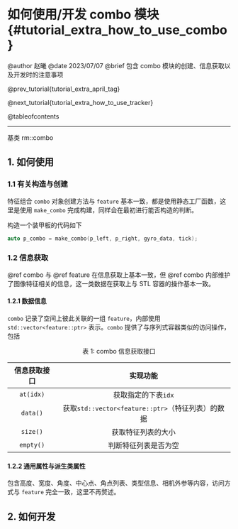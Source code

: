 如何使用/开发 combo 模块 {#tutorial_extra_how_to_use_combo}
============

@author 赵曦
@date 2023/07/07
@brief 包含 combo 模块的创建、信息获取以及开发时的注意事项

@prev_tutorial{tutorial_extra_april_tag}

@next_tutorial{tutorial_extra_how_to_use_tracker}

@tableofcontents

------

基类 rm::combo

## 1. 如何使用

### 1.1 有关构造与创建

特征组合 `combo` 对象创建方法与 `feature` 基本一致，都是使用静态工厂函数，这里是使用 `make_combo` 完成构建，同样会在最初进行能否构造的判断。

构造一个装甲板的代码如下

```cpp
auto p_combo = make_combo(p_left, p_right, gyro_data, tick);
```

### 1.2 信息获取

@ref combo 与 @ref feature 在信息获取上基本一致，但 @ref combo 内部维护了图像特征相关的信息，这一类数据在获取上与 STL 容器的操作基本一致。

#### 1.2.1 数据信息

`combo` 记录了空间上彼此关联的一组 `feature`，内部使用 `std::vector<feature::ptr>` 表示。`combo` 提供了与序列式容器类似的访问操作，包括

<center>

表 1: combo 信息获取接口

| 信息获取接口 |                     实现功能                      |
| :----------: | :-----------------------------------------------: |
|  `at(idx)`   |                获取指定的下表`idx`                |
|   `data()`   | 获取`std::vector<feature::ptr>`（特征列表）的数据 |
|   `size()`   |                获取特征列表的大小                 |
|  `empty()`   |               判断特征列表是否为空                |

</center>

#### 1.2.2 通用属性与派生类属性

包含高度、宽度、角度、中心点、角点列表、类型信息、相机外参等内容，访问方式与 `feature` 完全一致，这里不再赘述。

## 2. 如何开发

